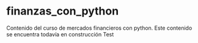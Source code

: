 # finanzas_con_python
Contenido del curso de mercados financieros con python. Este contenido se encuentra todavía en construcción
Test